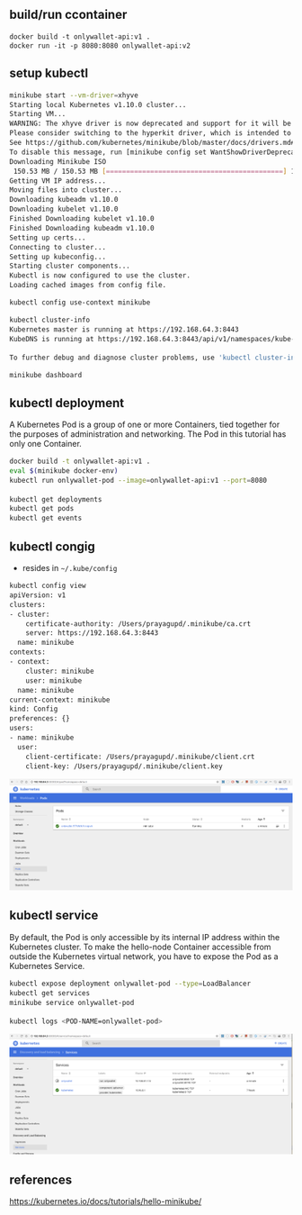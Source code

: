 build/run ccontainer
----------------

```
docker build -t onlywallet-api:v1 .
docker run -it -p 8080:8080 onlywallet-api:v2
```

setup kubectl
-------------

```bash
minikube start --vm-driver=xhyve
Starting local Kubernetes v1.10.0 cluster...
Starting VM...
WARNING: The xhyve driver is now deprecated and support for it will be removed in a future release.
Please consider switching to the hyperkit driver, which is intended to replace the xhyve driver.
See https://github.com/kubernetes/minikube/blob/master/docs/drivers.md#hyperkit-driver for more information.
To disable this message, run [minikube config set WantShowDriverDeprecationNotification false]
Downloading Minikube ISO
 150.53 MB / 150.53 MB [============================================] 100.00% 0s
Getting VM IP address...
Moving files into cluster...
Downloading kubeadm v1.10.0
Downloading kubelet v1.10.0
Finished Downloading kubelet v1.10.0
Finished Downloading kubeadm v1.10.0
Setting up certs...
Connecting to cluster...
Setting up kubeconfig...
Starting cluster components...
Kubectl is now configured to use the cluster.
Loading cached images from config file.
```

```bash
kubectl config use-context minikube
```

```bash
kubectl cluster-info
Kubernetes master is running at https://192.168.64.3:8443
KubeDNS is running at https://192.168.64.3:8443/api/v1/namespaces/kube-system/services/kube-dns:dns/proxy

To further debug and diagnose cluster problems, use 'kubectl cluster-info dump'.
```

```
minikube dashboard
```

kubectl deployment
---------------------

A Kubernetes Pod is a group of one or more Containers, tied together for the purposes of administration and networking. The Pod in this tutorial has only one Container.

```bash
docker build -t onlywallet-api:v1 .
eval $(minikube docker-env)
kubectl run onlywallet-pod --image=onlywallet-api:v1 --port=8080

kubectl get deployments
kubectl get pods
kubectl get events
```

kubectl congig
---------------

- resides in `~/.kube/config`

```bash
kubectl config view
apiVersion: v1
clusters:
- cluster:
    certificate-authority: /Users/prayagupd/.minikube/ca.crt
    server: https://192.168.64.3:8443
  name: minikube
contexts:
- context:
    cluster: minikube
    user: minikube
  name: minikube
current-context: minikube
kind: Config
preferences: {}
users:
- name: minikube
  user:
    client-certificate: /Users/prayagupd/.minikube/client.crt
    client-key: /Users/prayagupd/.minikube/client.key
```

![](onlywallet_pods.png)

kubectl service
---------------

By default, the Pod is only accessible by its internal IP address within the Kubernetes cluster. 
To make the hello-node Container accessible from outside the Kubernetes virtual network, 
you have to expose the Pod as a Kubernetes Service.

```bash
kubectl expose deployment onlywallet-pod --type=LoadBalancer
kubectl get services
minikube service onlywallet-pod

kubectl logs <POD-NAME=onlywallet-pod>
```

![](onlywallet_kubectl_services.png)

references
-----------

https://kubernetes.io/docs/tutorials/hello-minikube/

